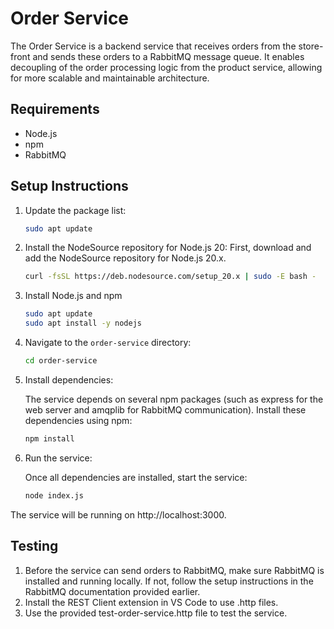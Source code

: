 
# Order Service

The Order Service is a backend service that receives orders from the store-front and sends these orders to a RabbitMQ message queue. It enables decoupling of the order processing logic from the product service, allowing for more scalable and maintainable architecture.

## Requirements

- Node.js
- npm
- RabbitMQ

## Setup Instructions
1. Update the package list:
   ```bash
   sudo apt update
2. Install the NodeSource repository for Node.js 20: First, download and add the NodeSource repository for Node.js 20.x.
   ```bash
   curl -fsSL https://deb.nodesource.com/setup_20.x | sudo -E bash -
3. Install Node.js and npm
   ```bash
   sudo apt update
   sudo apt install -y nodejs
4. Navigate to the `order-service` directory:
   ```bash
   cd order-service
5. Install dependencies:

   The service depends on several npm packages (such as express for the web server and amqplib for RabbitMQ communication). Install these dependencies using npm:

   ```bash
   npm install
6. Run the service:
   
   Once all dependencies are installed, start the service:

   ```bash
   node index.js 
The service will be running on http://localhost:3000.

## Testing
1. Before the service can send orders to RabbitMQ, make sure RabbitMQ is installed and running locally. If not, follow the setup instructions in the RabbitMQ documentation provided earlier.
2. Install the REST Client extension in VS Code to use .http files.
3. Use the provided test-order-service.http file to test the service.
